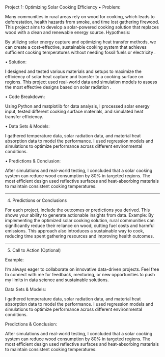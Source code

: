 Project 1: Optimizing Solar Cooking Efficiency
•	Problem:

Many communities in rural areas rely on wood for cooking, which leads to deforestation, health hazards from smoke, and time lost gathering firewood. This project aims to develop a solar-powered cooking solution that replaces wood with a clean and renewable energy source.
Hypothesis:

By utilizing solar energy capture  and optimizing heat transfer methods, we can create a cost-effective, sustainable cooking system that achieves sufficient cooking temperatures without needing fossil fuels or electricity .


•	Solution:

I designed and tested various materials and setups to maximize the efficiency of solar heat capture and transfer to a cooking surface on regions. This project used real-world data and simulation models to assess the most effective designs based on solar radiation .


•	Code Breakdown:

Using Python and matplotlib for data analysis, I processed solar energy input, tested different cooking surface materials, and simulated heat transfer efficiency.


•	Data Sets & Models:

I gathered temperature data, solar radiation data, and material heat absorption data to model the performance. I used regression models and simulations to optimize performance across different environmental conditions.


•	Predictions & Conclusion:

After simulations and real-world testing, I concluded that a solar cooking system can reduce wood consumption by 80% in targeted regions. The most efficient design used reflective surfaces and heat-absorbing materials to maintain consistent cooking temperatures.
________________________________________


4. Predictions or Conclusions

For each project, include the outcomes or predictions you derived. This shows your ability to generate actionable insights from data.
Example:
By implementing the optimized solar cooking solution, rural communities can significantly reduce their reliance on wood, cutting fuel costs and harmful emissions. This approach also introduces a sustainable way to cook, reducing time spent gathering resources and improving health outcomes.
________________________________________
5. Call to Action (Optional)

Example:

I’m always eager to collaborate on innovative data-driven projects. Feel free to connect with me for feedback, mentoring, or new opportunities to push my limits in data science and sustainable solutions.


Data Sets & Models:

I gathered temperature data, solar radiation data, and material heat absorption data to model the performance. I used regression models and simulations to optimize performance across different environmental conditions.

Predictions & Conclusion:

After simulations and real-world testing, I concluded that a solar cooking system can reduce wood consumption by 80% in targeted regions. The most efficient design used reflective surfaces and heat-absorbing materials to maintain consistent cooking temperatures.




